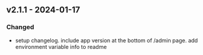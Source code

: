 ## v2.1.1 - 2024-01-17

### Changed

- setup changelog. include app version at the bottom of /admin page. add environment variable info to readme
